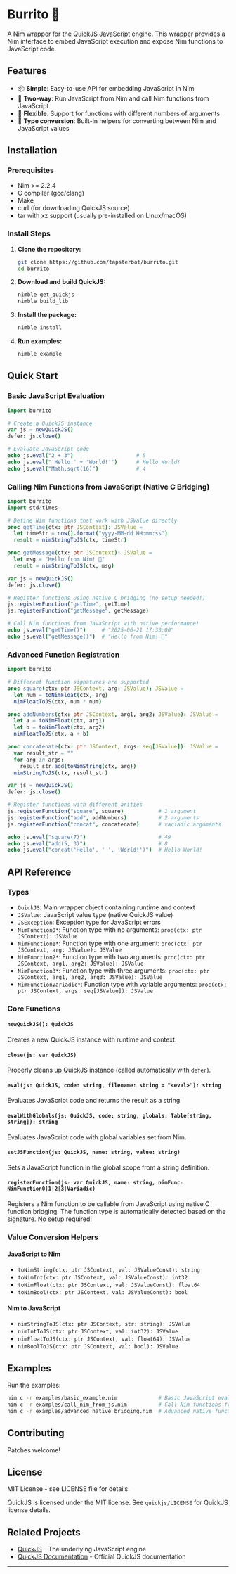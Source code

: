 # Burrito 🌯

A Nim wrapper for the [QuickJS JavaScript engine](https://github.com/bellard/quickjs). This wrapper provides a Nim interface to embed JavaScript execution and expose Nim functions to JavaScript code.

## Features

- 📦 **Simple**: Easy-to-use API for embedding JavaScript in Nim
- 🔗 **Two-way**: Run JavaScript from Nim and call Nim functions from JavaScript
- 🔢 **Flexible**: Support for functions with different numbers of arguments
- 🔄 **Type conversion**: Built-in helpers for converting between Nim and JavaScript values

## Installation

### Prerequisites

- Nim >= 2.2.4
- C compiler (gcc/clang)
- Make
- curl (for downloading QuickJS source)
- tar with xz support (usually pre-installed on Linux/macOS)

### Install Steps

1. **Clone the repository:**
   ```bash
   git clone https://github.com/tapsterbot/burrito.git
   cd burrito
   ```

2. **Download and build QuickJS:**
   ```bash
   nimble get_quickjs
   nimble build_lib
   ```

3. **Install the package:**
   ```bash
   nimble install
   ```

4. **Run examples:**
   ```bash
   nimble example
   ```

## Quick Start

### Basic JavaScript Evaluation

```nim
import burrito

# Create a QuickJS instance
var js = newQuickJS()
defer: js.close()

# Evaluate JavaScript code
echo js.eval("2 + 3")                    # 5
echo js.eval("'Hello ' + 'World!'")      # Hello World!
echo js.eval("Math.sqrt(16)")            # 4
```

### Calling Nim Functions from JavaScript (Native C Bridging)

```nim
import burrito
import std/times

# Define Nim functions that work with JSValue directly
proc getTime(ctx: ptr JSContext): JSValue =
  let timeStr = now().format("yyyy-MM-dd HH:mm:ss")
  result = nimStringToJS(ctx, timeStr)

proc getMessage(ctx: ptr JSContext): JSValue =
  let msg = "Hello from Nim! 🌯"
  result = nimStringToJS(ctx, msg)

var js = newQuickJS()
defer: js.close()

# Register functions using native C bridging (no setup needed!)
js.registerFunction("getTime", getTime)
js.registerFunction("getMessage", getMessage)

# Call Nim functions from JavaScript with native performance!
echo js.eval("getTime()")     # "2025-06-21 17:33:00"
echo js.eval("getMessage()")  # "Hello from Nim! 🌯"
```

### Advanced Function Registration

```nim
import burrito

# Different function signatures are supported
proc square(ctx: ptr JSContext, arg: JSValue): JSValue =
  let num = toNimFloat(ctx, arg)
  nimFloatToJS(ctx, num * num)

proc addNumbers(ctx: ptr JSContext, arg1, arg2: JSValue): JSValue =
  let a = toNimFloat(ctx, arg1)
  let b = toNimFloat(ctx, arg2)
  nimFloatToJS(ctx, a + b)

proc concatenate(ctx: ptr JSContext, args: seq[JSValue]): JSValue =
  var result_str = ""
  for arg in args:
    result_str.add(toNimString(ctx, arg))
  nimStringToJS(ctx, result_str)

var js = newQuickJS()
defer: js.close()

# Register functions with different arities
js.registerFunction("square", square)           # 1 argument
js.registerFunction("add", addNumbers)          # 2 arguments  
js.registerFunction("concat", concatenate)      # variadic arguments

echo js.eval("square(7)")                       # 49
echo js.eval("add(5, 3)")                       # 8
echo js.eval("concat('Hello', ' ', 'World!')")  # Hello World!
```

## API Reference

### Types

- `QuickJS`: Main wrapper object containing runtime and context
- `JSValue`: JavaScript value type (native QuickJS value)
- `JSException`: Exception type for JavaScript errors
- `NimFunction0*`: Function type with no arguments: `proc(ctx: ptr JSContext): JSValue`
- `NimFunction1*`: Function type with one argument: `proc(ctx: ptr JSContext, arg: JSValue): JSValue`
- `NimFunction2*`: Function type with two arguments: `proc(ctx: ptr JSContext, arg1, arg2: JSValue): JSValue`
- `NimFunction3*`: Function type with three arguments: `proc(ctx: ptr JSContext, arg1, arg2, arg3: JSValue): JSValue`
- `NimFunctionVariadic*`: Function type with variable arguments: `proc(ctx: ptr JSContext, args: seq[JSValue]): JSValue`

### Core Functions

#### `newQuickJS(): QuickJS`
Creates a new QuickJS instance with runtime and context.

#### `close(js: var QuickJS)`
Properly cleans up QuickJS instance (called automatically with `defer`).

#### `eval(js: QuickJS, code: string, filename: string = "<eval>"): string`
Evaluates JavaScript code and returns the result as a string.

#### `evalWithGlobals(js: QuickJS, code: string, globals: Table[string, string]): string`
Evaluates JavaScript code with global variables set from Nim.

#### `setJSFunction(js: QuickJS, name: string, value: string)`
Sets a JavaScript function in the global scope from a string definition.

#### `registerFunction(js: var QuickJS, name: string, nimFunc: NimFunction0|1|2|3|Variadic)`
Registers a Nim function to be callable from JavaScript using native C function bridging. The function type is automatically detected based on the signature. No setup required!

### Value Conversion Helpers

#### JavaScript to Nim
- `toNimString(ctx: ptr JSContext, val: JSValueConst): string`
- `toNimInt(ctx: ptr JSContext, val: JSValueConst): int32`
- `toNimFloat(ctx: ptr JSContext, val: JSValueConst): float64`
- `toNimBool(ctx: ptr JSContext, val: JSValueConst): bool`

#### Nim to JavaScript  
- `nimStringToJS(ctx: ptr JSContext, str: string): JSValue`
- `nimIntToJS(ctx: ptr JSContext, val: int32): JSValue`
- `nimFloatToJS(ctx: ptr JSContext, val: float64): JSValue`
- `nimBoolToJS(ctx: ptr JSContext, val: bool): JSValue`

## Examples

Run the examples:
```bash
nim c -r examples/basic_example.nim             # Basic JavaScript evaluation
nim c -r examples/call_nim_from_js.nim          # Call Nim functions from JavaScript
nim c -r examples/advanced_native_bridging.nim  # Advanced native function bridging
```

## Contributing

Patches welcome!

## License

MIT License - see LICENSE file for details.

QuickJS is licensed under the MIT license. See `quickjs/LICENSE` for QuickJS license details.

## Related Projects

- [QuickJS](https://github.com/bellard/quickjs) - The underlying JavaScript engine
- [QuickJS Documentation](https://bellard.org/quickjs/) - Official QuickJS documentation

---
